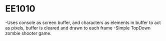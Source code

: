 # EE1010
-Uses console as screen buffer, and characters as elements in buffer to act as pixels, buffer is cleared and drawn to each frame
-Simple TopDown zombie shooter game.
